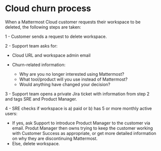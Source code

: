 # Cloud churn process

When a Mattermost Cloud customer requests their workspace to be deleted, the following steps are taken:

1 - Customer sends a request to delete workspace.

2 - Support team asks for:

  - Cloud URL and workspace admin email
  - Churn-related information:

      - Why are you no longer interested using Mattermost?
      - What tool/product will you use instead of Mattermost?
      - Would anything have changed your decision?

3 - Support team opens a private Jira ticket with information from step 2 and tags SRE and Product Manager.

4 - SRE checks if workspace is a) paid or b) has 5 or more monthly active users:

  - If yes, ask Support to introduce Product Manager to the customer via email. Produt Manager then owns trying to keep the customer working with Customer Success as appropriate, or get more detailed information on why they are discontinuing Mattermost.
  - Else, delete workspace.

